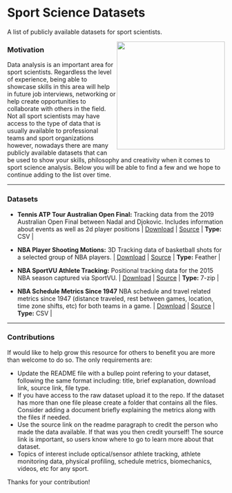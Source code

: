 # Sport Science Datasets
A list of publicly available datasets for sport scientists.

<img src="https://www.pinclipart.com/picdir/big/353-3532629_cropped-just-logoman-from-ab-sports-science-vector.png" align="right" width="250" />

### Motivation

Data analysis is an important area for sport scientists. Regardless the level of experience, being able to showcase skills in this area will help in future job interviews, networking or help create opportunities to collaborate with others in the field. Not all sport scientists may have access to the type of data that is usually available to professional teams and sport organizations however, nowadays there are many publicly available datasets that can be used to show your skills, philosophy and creativity when it comes to sport science analysis. Below you will be able to find a few and we hope to continue adding to the list over time.


***
### Datasets

* **Tennis ATP Tour Australian Open Final:** Tracking data from the 2019 Australian Open Final between Nadal and Djokovic. Includes information about events as well as 2d player positions | [Download](https://github.com/josedv82/sport_open_datasets/tree/main/Tennis.%20ATP%20Tour%20AU%20Open%202019.%20Tracking%20Data) | [Source](https://www.kaggle.com/robseidl/tennis-atp-tour-australian-open-final-2019) | **Type:** CSV |

* **NBA Player Shooting Motions:** 3D Tracking data of basketball shots for a selected group of NBA players. | [Download](https://github.com/josedv82/sport_open_datasets/tree/main/Basketball%20NBA%20Player%20Shooting%20Motions) | [Source](https://www.inpredictable.com/2021/01/nba-player-shooting-motions-data-dump.html) | **Type:** Feather |
  
* **NBA SportVU Athlete Tracking:** Positional tracking data for the 2015 NBA season captured via SportVU. | [Download](https://github.com/sealneaward/nba-movement-data/tree/master/data) | [Source](https://github.com/sealneaward) | **Type:** 7-zip |

* **NBA Schedule Metrics Since 1947** NBA schedule and travel related metrics since 1947 (distance traveled, rest between games, location, time zone shifts, etc) for both teams in a game. | [Download](https://github.com/josedv82/sport_open_datasets/tree/main/NBA%20Schedule%20Metrics) | [Source](https://github.com/josedv82/airball) | **Type:** CSV |
   
   
   
   

---
### Contributions
If would like to help grow this resource for others to benefit you are more than welcome to do so. The only requirements are:

* Update the README file with a bullep point refering to your dataset, following the same format including: title, brief explanation, download link, source link, file type. 
* If you have access to the raw dataset upload it to the repo. If the dataset has more than one file please create a folder that contains all the files. Consider adding a document briefly explaining the metrics along with the files if needed.
* Use the source link on the readme paragraph to credit the person who made the data available. If that was you then credit yourself! The source link is important, so users know where to go to learn more about that dataset.
* Topics of interest include optical/sensor athlete tracking, athlete monitoring data, physical profiling, schedule metrics, biomechanics, videos, etc for any sport.

Thanks for your contribution!



